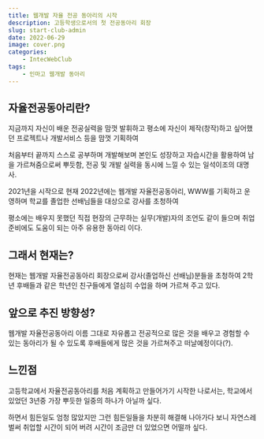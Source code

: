 ```yaml
---
title: 웹개발 자율 전공 동아리의 시작
description: 고등학생으로서의 첫 전공동아리 회장
slug: start-club-admin
date: 2022-06-29
image: cover.png
categories:
    - IntecWebClub
tags:
    - 인마고 웹개발 동아리
---
```


## 자율전공동아리란?

지금까지 자신이 배운 전공실력을 맘껏 발휘하고 평소에 자신이 제작(창작)하고 싶어했던 프로젝트나 개발서비스 등을 맘껏 기획하여 

처음부터 끝까지 스스로 공부하며 개발해보며 본인도 성장하고 자습시간을 활용하여 남을 가르쳐줌으로써 뿌듯함, 전공 및 개발 실력을 동시에 느낄 수 있는 일석이조의 대명사.

2021년을 시작으로 현재 2022년에는 웹개발 자율전공동아리, WWW를 기획하고 운영하며 학교를 졸업한 선배님들을 대상으로 강사를 초청하여 

평소에는 배우지 못했던 직접 현장의 근무하는 실무(개발)자의 조언도 같이 들으며 취업 준비에도 도움이 되는 아주 유용한 동아리 이다. 

## 그래서 현재는?

현재는 웹개발 자율전공동아리 회장으로써 강사(졸업하신 선배님)분들을 초청하여 2학년 후배들과 같은 학년인 친구들에게 열심히 수업을 하며 가르쳐 주고 있다.

## 앞으로 추진 방향성?

웹개발 자율전공동아리 이름 그대로 자유롭고 전공적으로 많은 것을 배우고 경험할 수 있는 동아리가 될 수 있도록
후배들에게 많은 것을 가르쳐주고 떠날예정이다(?).

## 느낀점

고등학교에서 자율전공동아리를 처음 계획하고 만들어가기 시작한 나로서는, 학교에서 있었던 3년중 가장 뿌듯한 일중의 하나가 아닐까 싶다.

하면서 힘든일도 엄청 많았지만 그런 힘든일들을 차분히 해결해 나아가다 보니 자연스레 벌써 취업할 시간이 되어 버려 시간이 조금만 더 있었으면 어떨까 싶다.